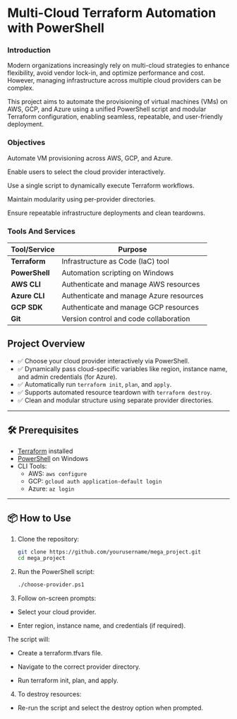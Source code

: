 # Multi-Cloud Terraform Automation with PowerShell

### Introduction
Modern organizations increasingly rely on multi-cloud strategies to enhance flexibility, avoid vendor lock-in, and optimize performance and cost. However, managing infrastructure across multiple cloud providers can be complex.

This project aims to automate the provisioning of virtual machines (VMs) on AWS, GCP, and Azure using a unified PowerShell script and modular Terraform configuration, enabling seamless, repeatable, and user-friendly deployment.

### Objectives
Automate VM provisioning across AWS, GCP, and Azure.

Enable users to select the cloud provider interactively.

Use a single script to dynamically execute Terraform workflows.

Maintain modularity using per-provider directories.

Ensure repeatable infrastructure deployments and clean teardowns.


### Tools And Services

| Tool/Service   | Purpose                                 |
| -------------- | --------------------------------------- |
| **Terraform**  | Infrastructure as Code (IaC) tool       |
| **PowerShell** | Automation scripting on Windows         |
| **AWS CLI**    | Authenticate and manage AWS resources   |
| **Azure CLI**  | Authenticate and manage Azure resources |
| **GCP SDK**    | Authenticate and manage GCP resources   |
| **Git**        | Version control and code collaboration  |


## Project Overview

- ✅ Choose your cloud provider interactively via PowerShell.
- ✅ Dynamically pass cloud-specific variables like region, instance name, and admin credentials (for Azure).
- ✅ Automatically run `terraform init`, `plan`, and `apply`.
- ✅ Supports automated resource teardown with `terraform destroy`.
- ✅ Clean and modular structure using separate provider directories.

---

## 🛠️ Prerequisites

- [Terraform](https://developer.hashicorp.com/terraform/downloads) installed
- [PowerShell](https://learn.microsoft.com/en-us/powershell/scripting/install/installing-powershell) on Windows
- CLI Tools:
  - AWS: `aws configure`
  - GCP: `gcloud auth application-default login`
  - Azure: `az login`

---

## 📦 How to Use

1. Clone the repository:

   ```bash
   git clone https://github.com/yourusername/mega_project.git
   cd mega_project

2. Run the PowerShell script:
   ```bash
   ./choose-provider.ps1

3. Follow on-screen prompts:

- Select your cloud provider.

- Enter region, instance name, and credentials (if required).

The script will:

- Create a terraform.tfvars file.

- Navigate to the correct provider directory.

- Run terraform init, plan, and apply.

4. To destroy resources:

- Re-run the script and select the destroy option when prompted.

